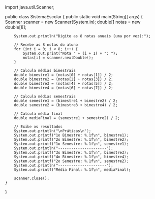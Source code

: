 import java.util.Scanner;

public class SistemaEscolar {
    public static void main(String[] args) {
        Scanner scanner = new Scanner(System.in);
        double[] notas = new double[8];

        System.out.println("Digite as 8 notas anuais (uma por vez):");

        // Recebe as 8 notas do aluno
        for (int i = 0; i < 8; i++) {
            System.out.print("Nota " + (i + 1) + ": ");
            notas[i] = scanner.nextDouble();
        }

        // Calcula médias bimestrais
        double bimestre1 = (notas[0] + notas[1]) / 2;
        double bimestre2 = (notas[2] + notas[3]) / 2;
        double bimestre3 = (notas[4] + notas[5]) / 2;
        double bimestre4 = (notas[6] + notas[7]) / 2;

        // Calcula médias semestrais
        double semestre1 = (bimestre1 + bimestre2) / 2;
        double semestre2 = (bimestre3 + bimestre4) / 2;

        // Calcula média final
        double mediaFinal = (semestre1 + semestre2) / 2;

        // Exibe os resultados
        System.out.println("\nPráticas\n");
        System.out.printf("1o Bimestre: %.1f\n", bimestre1);
        System.out.printf("2o Bimestre: %.1f\n", bimestre2);
        System.out.printf("1o Semestre: %.1f\n", semestre1);
        System.out.println("----------------------");
        System.out.printf("3o Bimestre: %.1f\n", bimestre3);
        System.out.printf("4o Bimestre: %.1f\n", bimestre4);
        System.out.printf("2o Semestre: %.1f\n", semestre2);
        System.out.println("----------------------");
        System.out.printf("Média Final: %.1f\n", mediaFinal);

        scanner.close();
    }
}
